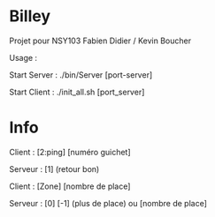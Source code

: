 # Billey

Projet pour NSY103 
Fabien Didier / Kevin Boucher

Usage : 

Start Server : ./bin/Server [port-server]

Start Client : ./init_all.sh [port_server]

Info
======================================

Client  : [2:ping] [numéro guichet]

Serveur : [1] (retour bon) 

Client  : [Zone] [nombre de place]

Serveur : [0] [-1] (plus de place)
	   ou [nombre de place]
